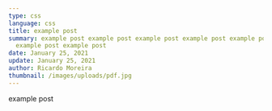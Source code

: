```yaml
---
type: css
language: css
title: example post
summary: example post example post example post example post example post
  example post example post
date: January 25, 2021
update: January 25, 2021
author: Ricardo Moreira
thumbnail: /images/uploads/pdf.jpg
---
```

example post